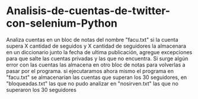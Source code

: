 # Analisis-de-cuentas-de-twitter-con-selenium-Python
Analiza cuentas en un bloc de notas del nombre "facu.txt" si la cuenta supera X cantidad de seguidos y X cantidad de seguidores la almacenara en un diccionario junto la fecha de ultima publicación, agregue excepciones para que salte las cuentas privadas y las que no encuentra. Si surge algún error con las cuentas las almacena en otro bloc de notas para volverlas a pasar por el programa.
si ejecutaramos ahora mismo el programa en "facu.txt" se almacenarian las cuentas que superan los 30 seguidores, en "bloqueadas.txt" las que no pudo analizar
en "nosirven.txt" las que no superaron los 30 seguidores
